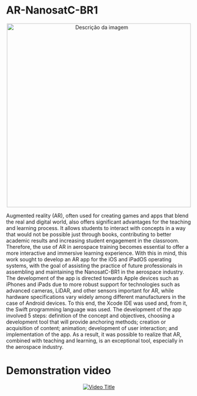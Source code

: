 # AR-NanosatC-BR1

<p align="center">
  <img src="https://github.com/FillipiPS/AR-NanosatC-BR1/assets/39777244/5ac933af-c850-4c05-8e7a-31b2d91207c5" alt="Descrição da imagem" width="500">
</p>

Augmented reality (AR), often used for creating games and apps that blend the real and digital world, also offers significant advantages for the teaching and learning process. It allows students to interact with concepts in a way that would not be possible just through books, contributing to better academic results and increasing student engagement in the classroom. Therefore, the use of AR in aerospace training becomes essential to offer a more interactive and immersive learning experience. With this in mind, this work sought to develop an AR app for the iOS and iPadOS operating systems, with the goal of assisting the practice of future professionals in assembling and maintaining the NanosatC-BR1 in the aerospace industry. The development of the app is directed towards Apple devices such as iPhones and iPads due to more robust support for technologies such as advanced cameras, LiDAR, and other sensors important for AR, while hardware specifications vary widely among different manufacturers in the case of Android devices. To this end, the Xcode IDE was used and, from it, the Swift programming language was used. The development of the app involved 5 steps: definition of the concept and objectives, choosing a development tool that will provide anchoring methods; creation or acquisition of content; animation; development of user interaction; and implementation of the app. As a result, it was possible to realize that AR, combined with teaching and learning, is an exceptional tool, especially in the aerospace industry.

# Demonstration video

<p align="center">
  <a href="https://youtu.be/s0jnnmaACZw">
    <img src="https://img.youtube.com/vi/s0jnnmaACZw/0.jpg" alt="Video Title">
  </a>
</p>
